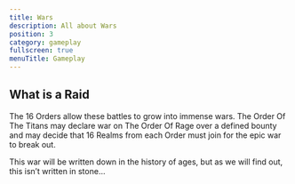 ```yaml
---
title: Wars
description: All about Wars
position: 3
category: gameplay
fullscreen: true
menuTitle: Gameplay
---
```


## What is a Raid

The 16 Orders allow these battles to grow into immense wars. The Order Of The Titans may declare war on The Order Of Rage over a defined bounty and may decide that 16 Realms from each Order must join for the epic war to break out.

This war will be written down in the history of ages, but as we will find out, this isn’t written in stone…
